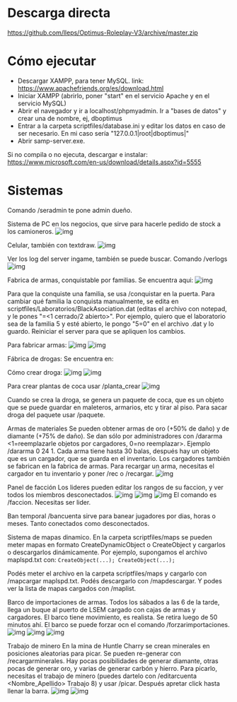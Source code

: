 # Descarga directa
https://github.com/lleps/Optimus-Roleplay-V3/archive/master.zip

# Cómo ejecutar
* Descargar XAMPP, para tener MySQL. link: https://www.apachefriends.org/es/download.html
* Iniciar XAMPP (abrirlo, poner "start" en el servicio Apache y en el servicio MySQL)
* Abrir el navegador y ir a localhost/phpmyadmin. Ir a "bases de datos" y crear una de nombre, ej, dboptimus
* Entrar a la carpeta scriptfiles/database.ini y editar los datos en caso de ser necesario. En mi 
caso sería "127.0.0.1|root|dboptimus|"
* Abrir samp-server.exe.

Si no compila o no ejecuta, descargar e instalar:
https://www.microsoft.com/en-us/download/details.aspx?id=5555

# Sistemas
Comando /seradmin te pone admin dueño.

Sistema de PC en los negocios, que sirve para hacerle pedido de stock a los camioneros.
![img](https://i.gyazo.com/dd636721f53eef890bb77c4fec65224a.gif)

Celular, también con textdraw.
![img](https://i.gyazo.com/ae1be53a13825370449661ce3d720670.gif)

Ver los log del server ingame, también se puede buscar. Comando /verlogs
![img](https://i.gyazo.com/55584a4018b077f3b76b9d41156290e1.png)

Fabrica de armas, conquistable por familias.
Se encuentra aqui:
![img](https://i.gyazo.com/31dd51fcb0ebd992c86f7a73054720aa.png)

Para que la conquiste una familia, se usa /conquistar en la puerta. Para cambiar
qué familia la conquista manualmente, se edita en scriptfiles/Laboratorios/BlackAsociation.dat (editas el archivo
con notepad, y le pones "<id de familia>=<1 cerrado/2 abierto>". Por ejemplo, quiero que el laboratorio
sea de la familia 5 y esté abierto, le pongo "5=0" en el archivo .dat y lo guardo. Reiniciar el server
para que se apliquen los cambios.

Para fabricar armas:
![img](https://i.gyazo.com/dc89bd806734701e6752e4f1e1919ea0.png)
![img](https://i.gyazo.com/03de090b6754f10fbfec63d4140c984d.png)

Fábrica de drogas:
Se encuentra en:

Cómo crear droga:
![img](https://i.gyazo.com/0d5a48e5f2b37e737a5d59610d4dc4dd.png)
![img](https://i.gyazo.com/84750f19f320e330ce2c3ab2593a276b.png)

Para crear plantas de coca usar /planta_crear
![img](https://i.gyazo.com/af7b33530e2cb16f60c32748bb4c92c3.png)

Cuando se crea la droga, se genera un paquete de coca, que es un objeto que se puede guardar
en maleteros, armarios, etc y tirar al piso. Para sacar droga del paquete usar /paquete.

Armas de materiales
Se pueden obtener armas de oro (+50% de daño) y de diamante (+75% de daño). Se dan sólo por administradores 
con /dararma <id de jugador> <id del arma> <1=reemplazarle objetos por cargadores, 0=no reemplazar>. Ejemplo
/dararma 0 24 1. 
Cada arma tiene hasta 30 balas, después hay un objeto que es un cargador, que se guarda en el inventario. Los 
cargadores también se fabrican en la fabrica de armas. Para recargar un arma, necesitas el cargador en tu inventario
y poner /rec o /recargar. 
![img](https://i.gyazo.com/1b14f00e2ce9f1b7b402f67935ba37c0.png)

Panel de facción
Los lideres pueden editar los rangos de su faccion, y ver todos los miembros desconectados.
![img](https://i.gyazo.com/82e2e70c0aef32722725f05b2b58eea2.png)
![img](https://i.gyazo.com/e39df48ceb9a8c76a956f85fa40e98a3.png)
![img](https://i.gyazo.com/0a2975b9c4c06da7cd219edc47d47059.png)
El comando es /faccion. Necesitas ser lider.

Ban temporal
/bancuenta sirve para banear jugadores por dias, horas o meses. Tanto conectados como desconectados.

Sistema de mapas dinamico.
En la carpeta scriptfiles/maps se pueden meter mapas en formato CreateDynamicObject o CreateObject y cargarlos o
descargarlos dinámicamente. Por ejemplo, supongamos el archivo maplspd.txt con:
``CreateObject(...);
CreateObject(...);``

Podés meter el archivo en la carpeta scriptfiles/maps y cargarlo con /mapcargar maplspd.txt. Podés descargarlo
con /mapdescargar. Y podes ver la lista de mapas cargados con /maplist.

Barco de importaciones de armas.
Todos los sábados a las 6 de la tarde, llega un buque al puerto de LSEM cargado con cajas de armas y cargadores.
El barco tiene movimiento, es realista. Se retira luego de 50 minutos ahí. El barco se puede forzar ocn el
comando /forzarimportaciones.
![img](https://i.gyazo.com/703283e2db6d7c5b330f0cc2b7c1d7dd.png)
![img](https://i.gyazo.com/631ae46bb7a64942679a1df08b36f282.png)
![img](https://i.gyazo.com/80945ee1a1ee179e8c0ecff9c628ba5c.png)

Trabajo de minero
En la mina de Huntle Charry se crean minerales en posiciones aleatorias para picar. Se pueden re-generar 
con /recargarminerales. Hay pocas posibilidades de generar diamante, otras pocas de generar oro, y varias 
de generar carbón y hierro. Para picarlo, necesitas el trabajo de minero (puedes dartelo con /editarcuenta <Nombre_Apellido> Trabajo 8)
y usar /picar. Después apretar click hasta llenar la barra.
![img](https://i.gyazo.com/824f1d0be1a1a2af4f7566f174735160.png)
![img](https://i.gyazo.com/2e10dc0e0d8edbbac8bbedcd2de20139.png)